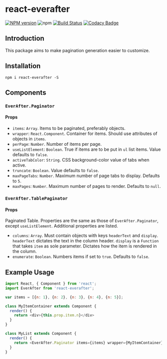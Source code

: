 # react-everafter

[![NPM version](https://img.shields.io/npm/v/react-everafter.svg?style=flat)](https://www.npmjs.com/package/react-everafter)
![npm](https://img.shields.io/npm/dt/react-everafter.svg)
[![Build Status](https://travis-ci.org/dchan3/react-everafter.svg?branch=master)](https://travis-ci.org/dchan3/react-everafter)
[![Codacy Badge](https://api.codacy.com/project/badge/Grade/453fef0486e84ef1b3d6e5ce57120446)](https://www.codacy.com/app/dchan3/react-everafter?utm_source=github.com&amp;utm_medium=referral&amp;utm_content=dchan3/react-everafter&amp;utm_campaign=Badge_Grade)

## Introduction
This package aims to make pagination generation easier to customize.

## Installation
`npm i react-everafter -S`

## Components
### `EverAfter.Paginator`
#### Props
-   `items`: `Array`. Items to be paginated, preferably objects.
-   `wrapper`: `React.Component`. Container for items. Should use attributes of objects in `items`.
-   `perPage`: `Number`. Number of items per page.
-   `useListElement`: `Boolean`. True if items are to be put in `ul` list items. Value defaults to `false`.
-   `activeTabColor`: `String`. CSS background-color value of tabs when active.
-   `truncate`: `Boolean`. Value defaults to `false`.
-   `maxPageTabs`: `Number`. Maximum number of page tabs to display. Defaults to `5`.
-   `maxPages`: `Number`. Maximum number of pages to render. Defaults to `null`.

### `EverAfter.TablePaginator`
#### Props
Paginated Table. Properties are the same as those of `EverAfter.Paginator`, except `useListElement`. Additional properties are listed.
-   `columns`: `Array`. Must contain objects with keys `headerText` and `display`. `headerText` dictates the text in the column header. `display` is a `Function` that takes `item` as sole parameter. Dictates how the item is rendered in the column.
-   `enumerate`: `Boolean`. Numbers items if set to `true`. Defaults to `false`.

## Example Usage
```Javascript
import React, { Component } from 'react';
import EverAfter from 'react-everafter';

var items = [{n: 1}, {n: 2}, {n: 3}, {n: 4}, {n: 5}];

class MyItemContainer extends Component {
  render() {
    return <div>{this.prop.item.n}</div>
  }
}

class MyList extends Component {
  render() {
    return <EverAfter.Paginator items={items} wrapper={MyItemContainer} perPage={2} useListElement={true} />
  }
}
```
